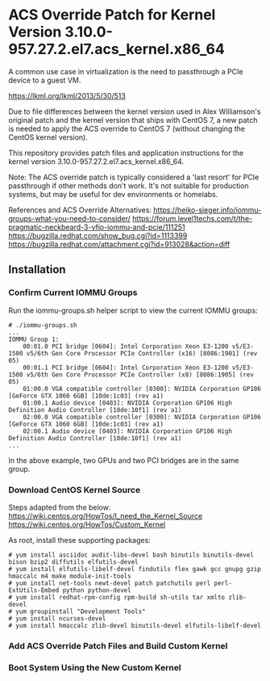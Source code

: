 # ACS Override Patch for Kernel Version 3.10.0-957.27.2.el7.acs_kernel.x86_64

A common use case in virtualization is the need to passthrough a PCIe device to a guest VM.

https://lkml.org/lkml/2013/5/30/513

Due to file differences between the kernel version used in Alex Williamson's original patch and the kernel version that ships with CentOS 7, a new patch is needed to apply the ACS override to CentOS 7 (without changing the CentOS kernel version).

This repository provides patch files and application instructions for the kernel version 3.10.0-957.27.2.el7.acs_kernel.x86_64.

Note: The ACS override patch is typically considered a 'last resort' for PCIe passthrough if other methods don't work. It's not suitable for production systems, but may be useful for dev environments or homelabs.


References and ACS Override Alternatives:
https://heiko-sieger.info/iommu-groups-what-you-need-to-consider/
https://forum.level1techs.com/t/the-pragmatic-neckbeard-3-vfio-iommu-and-pcie/111251
https://bugzilla.redhat.com/show_bug.cgi?id=1113399
https://bugzilla.redhat.com/attachment.cgi?id=913028&action=diff


## Installation

### Confirm Current IOMMU Groups

Run the iommu-groups.sh helper script to view the current IOMMU groups:
```
# ./iommu-groups.sh
...
IOMMU Group 1:
	00:01.0 PCI bridge [0604]: Intel Corporation Xeon E3-1200 v5/E3-1500 v5/6th Gen Core Processor PCIe Controller (x16) [8086:1901] (rev 05)
	00:01.1 PCI bridge [0604]: Intel Corporation Xeon E3-1200 v5/E3-1500 v5/6th Gen Core Processor PCIe Controller (x8) [8086:1905] (rev 05)
	01:00.0 VGA compatible controller [0300]: NVIDIA Corporation GP106 [GeForce GTX 1060 6GB] [10de:1c03] (rev a1)
	01:00.1 Audio device [0403]: NVIDIA Corporation GP106 High Definition Audio Controller [10de:10f1] (rev a1)
	02:00.0 VGA compatible controller [0300]: NVIDIA Corporation GP106 [GeForce GTX 1060 6GB] [10de:1c03] (rev a1)
	02:00.1 Audio device [0403]: NVIDIA Corporation GP106 High Definition Audio Controller [10de:10f1] (rev a1)
...
```

In the above example, two GPUs and two PCI bridges are in the same group.


### Download CentOS Kernel Source

Steps adapted from the below:
https://wiki.centos.org/HowTos/I_need_the_Kernel_Source
https://wiki.centos.org/HowTos/Custom_Kernel

As root, install these supporting packages:
```
# yum install asciidoc audit-libs-devel bash binutils binutils-devel bison bzip2 diffutils elfutils-devel
# yum install elfutils-libelf-devel findutils flex gawk gcc gnupg gzip hmaccalc m4 make module-init-tools
# yum install net-tools newt-devel patch patchutils perl perl-ExtUtils-Embed python python-devel
# yum install redhat-rpm-config rpm-build sh-utils tar xmlto zlib-devel
# yum groupinstall "Development Tools"
# yum install ncurses-devel
# yum install hmaccalc zlib-devel binutils-devel elfutils-libelf-devel
```

### Add ACS Override Patch Files and Build Custom Kernel



### Boot System Using the New Custom Kernel







